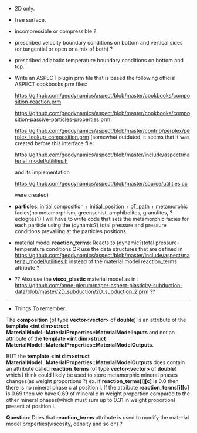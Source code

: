- 2D only.
- free surface.
- incompressible or compressible ?
- prescribed velocity boundary conditions on bottom and vertical sides (or tangential or open or a mix of both) ?
- prescribed adiabatic temperature boundary conditions on bottom and top.
  
- Write an ASPECT plugin prm file that is based the following official ASPECT cookbooks prm files: 

   https://github.com/geodynamics/aspect/blob/master/cookbooks/composition-reaction.prm

   https://github.com/geodynamics/aspect/blob/master/cookbooks/composition-passive-particles-properties.prm

   https://github.com/geodynamics/aspect/blob/master/contrib/perplex/perplex_lookup_composition.prm
   (somewhat outdated, it seems that it was created before this interface file:

    https://github.com/geodynamics/aspect/blob/master/include/aspect/material_model/utilities.h

    and its implementation

    https://github.com/geodynamics/aspect/blob/master/source/utilities.cc

    were created)

-  __particles__: initial composition + initial_position + pT_path + 
metamorphic facies(no metamorphism, greenschist, amphibolites, granulites, ?eclogites?)
I will have to write code that sets the metamorphic facies for each particle
using the (dynamic?) total pressure and pressure conditions prevailing at the
particles positions.

-  material model __reaction_terms__: Reacts to (dynamic?)total pressure-temperature conditions OR use 
the data structures that are defined in
https://github.com/geodynamics/aspect/blob/master/include/aspect/material_model/utilities.h
instead of the material model reaction_terms attribute ?  
 
- ?? Also use the __visco_plastic__ material model as in :
https://github.com/anne-glerum/paper-aspect-plasticity-subduction-data/blob/master/2D_subduction/2D_subduction_2.prm ??
 

------------------------------------------------------------------
- Things To remember:
 
The __composition__ (of type __vector\<vector\>__ of __double__) is an attribute of the __template__ __\<int dim\>struct__ __MaterialModel::MaterialProperties::MaterialModelInputs__
and not an attribute of the __template__ __\<int dim\>struct__ __MaterialModel::MaterialProperties::MaterialModelOutputs__.

BUT the __template__ __\<int dim\>struct__ __MaterialModel::MaterialProperties::MaterialModelOutputs__ does contain
an attribute called __reaction_terms__ (of type __vector\<vector\>__ of __double__) which I think could likely be 
used to store metamorphic mineral phases changes(as weight proportions ?) ex. if __reaction_terms[i][c]__ is 0.0
then  there is no mineral phase c at position i. If the attribute __reaction_terms[i][c]__ is 0.69 then we have 
0.69 of mineral c in weight proportion compared to the other mineral phases(which must sum up to 0.31 in weight
proportion) present at position i.

__Question__: Does that __reaction_terms__ attribute is used to modify the material model properties(viscosity,
density and so on) ?
